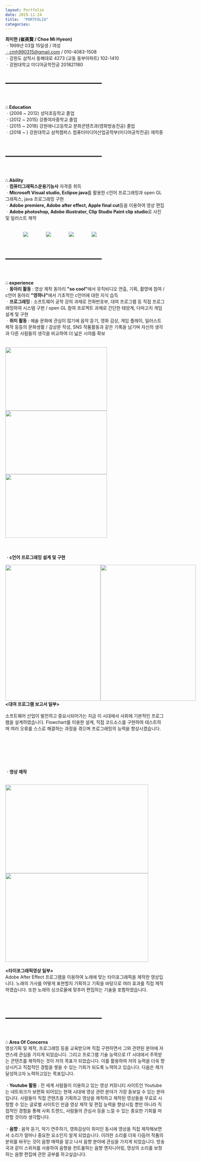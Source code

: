 ```yaml
---
layout: Portfolio
date: 2019-11-24
title:  "PORTFOLIO"
categories: 
---
```


<b>최미현 (崔美賢 / Choe Mi Hyeon)</b>
<br>ㆍ1999년 03월 15일생 / 여성
<br>ㆍcmh990315@gmail.com / 010-4083-1508
<br>ㆍ강원도 삼척시 동해대로 4273 (교동 동부아파트) 102-1410
<br>ㆍ강원대학교 미디어공학전공 201821180
<br><br><br>
<hr align="left" style="border: solid 1.5px black; width: 60%;">
<br><br><br>
<b>&#8756; Education</b>
<br>ㆍ(2006 ~ 2012) 성덕초등학교 졸업
<br>ㆍ(2012 ~ 2015) 강릉여자중학교 졸업
<br>ㆍ(2015 ~ 2018) 강원애니고등학교 문화콘텐츠과(영화방송전공) 졸업
<br>ㆍ(2018 ~     ) 강원대학교 삼척캠퍼스 컴퓨터미디어산업공학부(미디어공학전공) 재학중
<br><br><br><br>
<hr align="left" style="border: solid 1.5px black; width: 60%;">
<br><br><br>
<b>&#8756; Ability</b>
<br>ㆍ<b>컴퓨터그래픽스운용기능사</b> 자격증 취득
<br>ㆍ<b>Microsoft Visual studio, Eclipse java</b>를 활용한 c언어 프로그래밍과 open GL 그래픽스, java 프로그래밍 구현
<br>ㆍ<b>Adobe premiere, Adobe after effect, Apple final cut</b>등을 이용하여 영상 편집
<br>ㆍ<b>Adobe photoshop, Adobe illustrator, Clip Studio Paint clip studio</b>로 사진 및 일러스트 제작
<br><br><br>&emsp;&emsp;&emsp;&emsp;<img src="https://ifh.cc/g/fd4le.png">&emsp;&emsp;&emsp;&emsp;<img src="https://ifh.cc/g/98doQ.png">&emsp;&emsp;&emsp;&emsp;<img src="https://ifh.cc/g/CW3Cr.png">&emsp;&emsp;&emsp;&emsp;<img src="https://ifh.cc/g/832s0.png">
<br><br><br><br>
<hr align="left" style="border: solid 1.5px black; width: 60%;">
<br><br><br>
<b>&#8756; experience</b>
<br>ㆍ<b>동아리 활동</b> : 영상 제작 동아리 <b>"so cool"</b>에서 뮤직비디오 연출, 기획, 촬영에 참여 / c언어 동아리 <b>"영하나"</b>에서 기초적인 c언어에 대한 지식 습득
<br>ㆍ<b>프로그래밍</b> : 소프트웨어 공학 강의 과제로 전화번호부, 대여 프로그램 등 직접 프로그래밍하여 시스템 구현 / open GL 참여 프로젝트 과제로 간단한 태양계, 다마고치 게임 설계 및 구현
<br>ㆍ<b>취미 활동</b> : 예술 문화에 관심이 많기에 음악 듣기, 영화 감상, 게임 플레이, 일러스트 제작 등등의 문화생활 / 감상문 작성, SNS 작품활동과 같은 기록을 남기며 자신의 생각과 다른 사람들의 생각을 비교하여 더 넓은 시야를 확보
<br><br>
<br><img src="https://ifh.cc/g/pNnEx.png" height="200" width="320"><img src="https://ifh.cc/g/8AKRz.png" height="200" width="320"><img src="https://ifh.cc/g/8VIyP.png" height="200" width="320">
<br><br><br>
<br><b>ㆍc언어 프로그래밍 설계 및 구현</b>
<p><div style="width:600px;height:428px;float:left;"><img src="https://ifh.cc/g/kq9Ld.png" height="428" width="300"><img src="https://ifh.cc/g/PJvho.jpg" height="428" width="300"></div><br><br>
<br><b>&#60;대여 프로그램 보고서 일부&#62;</b>
<br><br>
소프트웨어 산업이 발전하고 중요시되어가는 지금 이 시대에서 사회에 기본적인 프로그램을 설계하였습니다. Flowchart를 이용한 설계, 직접 코드소스를 구현하여 테스트하며 여러 오류를 스스로 해결하는 과정을 겪으며 프로그래밍의 능력을 향상시켰습니다.</p>
<br><br><br><br><br>
<br><b>ㆍ영상 제작</b>
<br><br>
<p><img src="https://ifh.cc/g/sf3n8.png" height="279" width="450"><img src="https://ifh.cc/g/ASyJ4.png" height="279" width="450">
<br><br>
<b>&#60;타이포그래픽영상 일부&#62;</b><br>
Adobe After Effect 프로그램을 이용하여 노래에 맞는 타이포그래픽을 제작한 영상입니다. 노래의 가사를 어떻게 표현할지 기획하고 기획을 바탕으로 여러 효과를 직접 제작하였습니다. 또한 노래의 싱크로율에 맞추어 편집하는 기술을 포함하였습니다.</p>
<br><br><br>
<hr align="left" style="border: solid 1.5px black; width: 60%;">
<br><br><br>
<b>&#8756; Area Of Concerns</b>
<br>영상기획 및 제작, 프로그래밍 등을 교육받으며 직접 구현하면서 그와 관련된 분야에 자연스레 관심을 가지게 되었습니다. 그리고 프로그램 기술 능력으로 IT 시대에서 주목받는 콘텐츠를 제작하는 것이 저의 목표가 되었습니다. 이를 활용하여 저의 능력을 더욱 향상시키고 직접적인 경험을 쌓을 수 있는 기회가 되도록 노력하고 있습니다. 다음은 제가 달성하고자 노력하고있는 목표입니다.
<br><br>
<b>ㆍYoutube 활동</b> : 전 세계 사람들이 이용하고 있는 영상 커뮤니티 사이트인 Youtube는 네트워크가 보편화 되어있는 현재 시대에 영상 관련 분야가 가장 돋보일 수 있는 분야입니다. 사람들이 직접 콘텐츠를 기획하고 영상을 제작하고 제작된 영상들을 무료로 시청할 수 있는 글로벌 사이트인 만큼 영상 제작 및 편집 능력을 향상시킬 뿐만 아니라 직접적인 경험을 통해 사회 트렌드, 사람들의 관심사 등을 느낄 수 있는 중요한 기회를 마련할 것이라 생각합니다.
<br><br>
<b>ㆍ음향</b> : 음악 듣기, 악기 연주하기, 영화감상이 취미인 동시에 영상을 직접 제작해보면서 소리가 얼마나 중요한 요소인지 알게 되었습니다. 이러한 소리를 더욱 다듬어 작품의 분위를 바꾸는 것이 음향 매력을 알고 나서 음향 분야에 관심을 가지게 되었습니다. 방송국과 같이 스위처를 사용하여 음향을 컨트롤하는 음향 엔지니어링, 영상의 소리를 보정하는 음향 편집에 관한 공부를 하고싶습니다.
<br><br>
